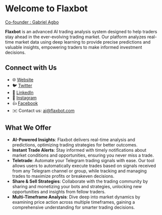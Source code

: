 # Welcome to Flaxbot
[Co-founder : Gabriel Agbo](https://github.com/bishopgabriel)

**Flaxbot** is an advanced AI trading analysis system designed to help traders stay ahead in the ever-evolving trading market. Our platform analyzes real-time market data using deep learning to provide precise predictions and valuable insights, empowering traders to make informed investment decisions.

## Connect with Us
- 🌐 [Website](https://flaxbot.com)
- 🐦 [Twitter](https://x.com/flaxbot_app)
- 💼 [LinkedIn](https://www.linkedin.com/company/flaxbot/)
- 📸 [Instagram](https://www.instagram.com/flaxbots/)
- 👍 [Facebook](https://www.facebook.com/flaxbots)
- ✉️ Contact us: [ai@flaxbot.com](mailto:ai@flaxbot.com)

## What We Offer
- **AI-Powered Insights**: Flaxbot delivers real-time analysis and predictions, optimizing trading strategies for better outcomes.
- **Instant Trade Alerts**: Stay informed with timely notifications about market conditions and opportunities, ensuring you never miss a trade.
- **Teletrade**: Automate your Telegram trading signals with ease. Our tool allows users to automatically execute trades based on signals received from any Telegram channel or group, while tracking and managing trades to maximize profits or breakeven decisions.
- **Share & Sell Strategies**: Collaborate with the trading community by sharing and monetizing your bots and strategies, unlocking new opportunities and insights from fellow traders.
- **Multi-Timeframe Analysis**: Dive deep into market dynamics by examining price action across multiple timeframes, gaining a comprehensive understanding for smarter trading decisions.

